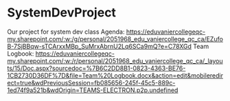 # SystemDevProject
Our project for system dev class 
Agenda: https://eduvaniercollegeqc-my.sharepoint.com/:w:/g/personal/2051968_edu_vaniercollege_qc_ca/EZufoB-7SjBBqw-sTCArxxMBp_SuMrxAbrnU2Lq6SCa9mQ?e=C78XGd
Team Logbook: https://eduvaniercollegeqc-my.sharepoint.com/:w:/r/personal/2051968_edu_vaniercollege_qc_ca/_layouts/15/Doc.aspx?sourcedoc=%7B6C2DD8B1-0823-4363-BE76-1CB2730D36DF%7D&file=Team%20Logbook.docx&action=edit&mobileredirect=true&wdPreviousSession=fb085656-245f-45c5-889c-1ed74f9a521b&wdOrigin=TEAMS-ELECTRON.p2p.undefined
